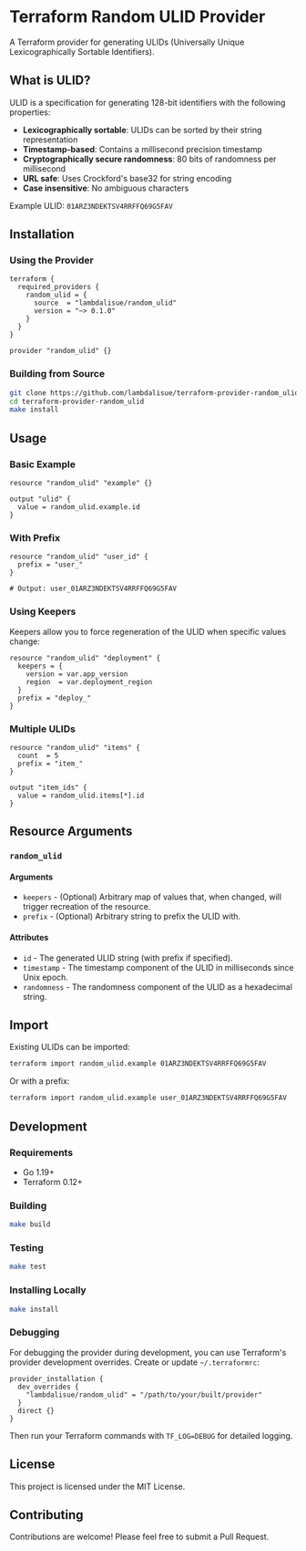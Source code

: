 # Terraform Random ULID Provider

A Terraform provider for generating ULIDs (Universally Unique Lexicographically Sortable Identifiers).

## What is ULID?

ULID is a specification for generating 128-bit identifiers with the following properties:

- **Lexicographically sortable**: ULIDs can be sorted by their string representation
- **Timestamp-based**: Contains a millisecond precision timestamp
- **Cryptographically secure randomness**: 80 bits of randomness per millisecond
- **URL safe**: Uses Crockford's base32 for string encoding
- **Case insensitive**: No ambiguous characters

Example ULID: `01ARZ3NDEKTSV4RRFFQ69G5FAV`

## Installation

### Using the Provider

```hcl
terraform {
  required_providers {
    random_ulid = {
      source  = "lambdalisue/random_ulid"
      version = "~> 0.1.0"
    }
  }
}

provider "random_ulid" {}
```

### Building from Source

```bash
git clone https://github.com/lambdalisue/terraform-provider-random_ulid.git
cd terraform-provider-random_ulid
make install
```

## Usage

### Basic Example

```hcl
resource "random_ulid" "example" {}

output "ulid" {
  value = random_ulid.example.id
}
```

### With Prefix

```hcl
resource "random_ulid" "user_id" {
  prefix = "user_"
}

# Output: user_01ARZ3NDEKTSV4RRFFQ69G5FAV
```

### Using Keepers

Keepers allow you to force regeneration of the ULID when specific values change:

```hcl
resource "random_ulid" "deployment" {
  keepers = {
    version = var.app_version
    region  = var.deployment_region
  }
  prefix = "deploy_"
}
```

### Multiple ULIDs

```hcl
resource "random_ulid" "items" {
  count  = 5
  prefix = "item_"
}

output "item_ids" {
  value = random_ulid.items[*].id
}
```

## Resource Arguments

### `random_ulid`

#### Arguments

- `keepers` - (Optional) Arbitrary map of values that, when changed, will trigger recreation of the resource.
- `prefix` - (Optional) Arbitrary string to prefix the ULID with.

#### Attributes

- `id` - The generated ULID string (with prefix if specified).
- `timestamp` - The timestamp component of the ULID in milliseconds since Unix epoch.
- `randomness` - The randomness component of the ULID as a hexadecimal string.

## Import

Existing ULIDs can be imported:

```bash
terraform import random_ulid.example 01ARZ3NDEKTSV4RRFFQ69G5FAV
```

Or with a prefix:

```bash
terraform import random_ulid.example user_01ARZ3NDEKTSV4RRFFQ69G5FAV
```

## Development

### Requirements

- Go 1.19+
- Terraform 0.12+

### Building

```bash
make build
```

### Testing

```bash
make test
```

### Installing Locally

```bash
make install
```

### Debugging

For debugging the provider during development, you can use Terraform's provider development overrides. Create or update `~/.terraformrc`:

```hcl
provider_installation {
  dev_overrides {
    "lambdalisue/random_ulid" = "/path/to/your/built/provider"
  }
  direct {}
}
```

Then run your Terraform commands with `TF_LOG=DEBUG` for detailed logging.

## License

This project is licensed under the MIT License.

## Contributing

Contributions are welcome! Please feel free to submit a Pull Request.